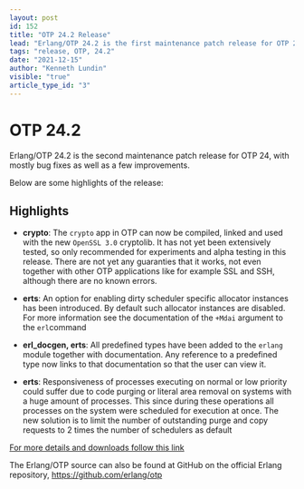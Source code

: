 ```yaml
---
layout: post
id: 152
title: "OTP 24.2 Release"
lead: "Erlang/OTP 24.2 is the first maintenance patch release for OTP 24, with mostly bug fixes as well as a few improvements."
tags: "release, OTP, 24.2"
date: "2021-12-15"
author: "Kenneth Lundin"
visible: "true"
article_type_id: "3"
---
```

# OTP 24.2 

Erlang/OTP 24.2 is the second maintenance patch release for OTP 24, with mostly
bug fixes as well as a few improvements.

Below are some highlights of the release:

## Highlights

- **crypto**: The `crypto` app in OTP can now be compiled, linked and
               used with the new `OpenSSL 3.0` cryptolib. It has not yet been extensively tested, 
               so only recommended for experiments and alpha testing in this release. 
               There are not yet any guaranties that it works, not even together with other
               OTP applications like for example SSL and SSH, although
               there are no known errors.
- **erts**: An option for enabling dirty scheduler specific
               allocator instances has been introduced. By default
               such allocator instances are disabled. For more
               information see the documentation of the `+Mdai` argument
               to the `erl`command

- **erl_docgen, erts**: All predefined types have been added to the `erlang`
              module together with documentation.
              Any reference to a predefined type now links to that
              documentation so that the user can view it.

- **erts**: Responsiveness of processes executing on normal or low
               priority could suffer due to code purging or literal
               area removal on systems with a huge amount of
               processes. This since during these operations all
               processes on the system were scheduled for execution at
               once. The new solution is to limit the number of outstanding 
               purge and copy requests to 2 times the number of schedulers as default


[For more details and downloads follow this link](/patches/OTP-24.2)

The Erlang/OTP source can also be found at GitHub on the official Erlang repository,
https://github.com/erlang/otp

